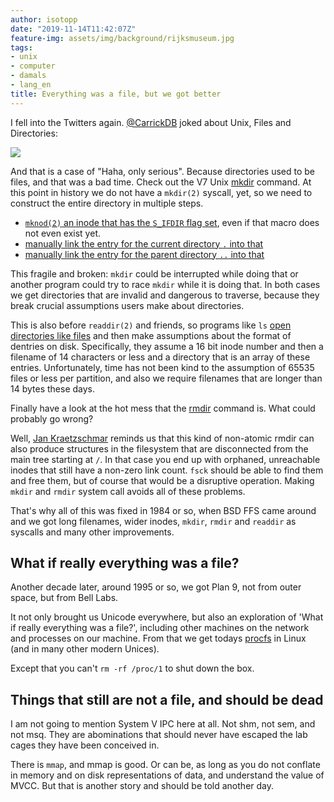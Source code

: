 ```yaml
---
author: isotopp
date: "2019-11-14T11:42:07Z"
feature-img: assets/img/background/rijksmuseum.jpg
tags:
- unix
- computer
- damals
- lang_en
title: Everything was a file, but we got better
---
```

I fell into the Twitters again. [@CarrickDB](https://twitter.com/carrickdb/status/1194842452361789441) joked about Unix,
Files and Directories:

[![](/uploads/everything-is-a-file.png)](https://twitter.com/carrickdb/status/1194842452361789441)

And that is a case of "Haha, only serious". Because directories
used to be files, and that was a bad time. Check out the V7 Unix
[mkdir](https://github.com/v7unix/v7unix/blob/master/v7/usr/src/cmd/mkdir.c#L49)
command. At this point in history we do not have a `mkdir(2)`
syscall, yet, so we need to construct the entire directory in
multiple steps.

- [`mknod(2)` an inode that has the `S_IFDIR` flag set](https://github.com/v7unix/v7unix/blob/master/v7/usr/src/cmd/mkdir.c#L49),
  even if that macro does not even exist yet.
- [manually link the entry for the current directory `.` into that](https://github.com/v7unix/v7unix/blob/master/v7/usr/src/cmd/mkdir.c#L57)
- [manually link the entry for the parent directory `..` into that](https://github.com/v7unix/v7unix/blob/master/v7/usr/src/cmd/mkdir.c#L64)

This fragile and broken: `mkdir` could be interrupted while
doing that or another program could try to race `mkdir` while it
is doing that. In both cases we get directories that are invalid
and dangerous to traverse, because they break crucial
assumptions users make about directories.

This is also before `readdir(2)` and friends, so programs like
`ls` [open directories like files](https://github.com/v7unix/v7unix/blob/master/v7/usr/src/cmd/ls.c#L304)
and then make assumptions about the format of dentries on disk.
Specifically, they assume a 16 bit inode number and then a
filename of 14 characters or less and a directory that is an array
of these entries. Unfortunately, time has not been kind to the
assumption of 65535 files or less per partition, and also we
require filenames that are longer than 14 bytes these days.

Finally have a look at the hot mess that the
[rmdir](https://github.com/v7unix/v7unix/blob/master/v7/usr/src/cmd/rmdir.c#L29)
command is. What could probably go wrong?

Well, [Jan Kraetzschmar](https://twitter.com/opheleon/status/1194941703632932865)
reminds us that this kind of non-atomic rmdir can also produce
structures in the filesystem that are disconnected from the main
tree starting at `/`. In that case you end up with orphaned, unreachable
inodes that still have a non-zero link count. `fsck` should be
able to find them and free them, but of course that would be a
disruptive operation. Making `mkdir` and `rmdir` system call avoids
all of these problems.

That's why all of this was fixed in 1984 or so, when BSD
FFS came around and we got long filenames, wider inodes,
`mkdir`, `rmdir` and `readdir` as syscalls and many other
improvements.

## What if really everything was a file?

Another decade later, around 1995 or so, we got Plan 9, not from
outer space, but from Bell Labs.

It not only brought us Unicode everywhere, but also an
exploration of 'What if really everything was a file?',
including other machines on the network and processes on our
machine. From that we get todays
[procfs](https://en.wikipedia.org/wiki/Plan_9_from_Bell_Labs#/proc)
in Linux (and in many other modern Unices).

Except that you can't `rm -rf /proc/1` to shut down the box.

## Things that still are not a file, and should be dead

I am not going to mention System V IPC here at all. Not shm, not
sem, and not msq. They are abominations that should never have
escaped the lab cages they have been conceived in.

There is `mmap`, and mmap is good. Or can be, as long as you do
not conflate in memory and on disk representations of data, and
understand the value of MVCC. But that is another story and
should be told another day.
